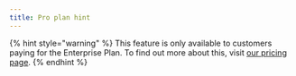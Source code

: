 ```yaml
---
title: Pro plan hint
---
```


{% hint style="warning" %}
This feature is only available to customers paying for the Enterprise Plan. To find out more about this, visit [our pricing page](https://react-joyride.com/).
{% endhint %}
